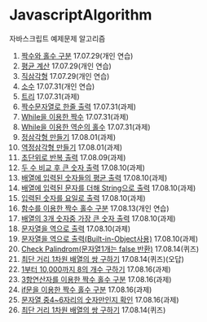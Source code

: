 # JavascriptAlgorithm
자바스크립트 예제문제 알고리즘
1. [짝수와 홀수 구분](./Exercise/EvenOrOdd.js) 17.07.29(개인 연습)
2. [평균 계산](./Exercise/Average.js) 17.07.29(개인 연습)
3. [직삼각형](./Exercise/RightAngledTriangle.js) 17.07.29(개인 연습)
4. [소수](./Exercise/PrimeNum.js) 17.07.31(개인 연습)
5. [트리](./Exercise/Tree.js) 17.07.31(과제)
6. [짝수문자열로 한줄 출력](./Exercise/EvenNumString.js) 17.07.31(과제)
7. [While을 이용한 짝수](./Exercise/WhileEvenNum.js) 17.07.31(과제)
8. [While을 이용한 역순의 홀수](./Exercise/WhileOddNumRev.js) 17.07.31(과제)
9. [정삼각형 만들기](./Exercise/Pyramid.js) 17.08.01(과제)
10. [역정삼각형 만들기](./Exercise/RevPyramid.js) 17.08.01(과제)
11. [초단위로 반복 출력](./Exercise/secondStack.js) 17.08.09(과제)
12. [두 수 비교 후 큰 숫자 출력](./Exercise/compareNumber.js) 17.08.10(과제)
13. [배열에 입력된 숫자들의 평균 출력](./Exercise/arrayAverage.js) 17.08.10(과제)
14. [배열에 입력된 문자를 더해 String으로 출력](./Exercise/arrStrSumStr.js) 17.08.10(과제)
15. [입력된 숫자를 요일로 출력](./Exercise/returnDay.js) 17.08.10(과제)
16. [함수를 이용한 짝수 홀수 구분](./Exercise/EvenOrOddFunc.js) 17.08.13(개인 연습)
17. [배열의 3개 숫자중 가장 큰 숫자 출력](./Exercise/threeMaxNum.js) 17.08.10(과제)
18. [문자열을 역으로 출력](./Exercise/reverseStr.js) 17.08.10(과제)
19. [문자열을 역으로 출력(Built-in-Object사용)](./Exercise/reverseStrBuiltInObj.js) 17.08.10(과제)
20. [Check Palindrom(문자열1개는 false 반환)](./Exercise/palindrome.js) 17.08.14(퀴즈)
21. [최단 거리 1차원 배열의 쌍 구하기](./Exercise/findMinDistance.js) 17.08.14(퀴즈)(오답)
22. [1부터 10,000까지 8의 개수 구하기](./Exercise/searchEight.js) 17.08.16(과제)
23. [3항연산자를 이용한 짝수 홀수 구분](./Exercise/evenOrOdd3.js) 17.08.16(과제)
24. [if문을 이용한 짝수 홀수 구분](./Exercise/evenOrOddIf.js) 17.08.16(과제)
25. [문자열 중4~6자리의 숫자만인지 확인](./Exercise/alphaString46.js) 17.08.16(과제)
26. [최단 거리 1차원 배열의 쌍 구하기](./Exercise/findMinDistance1.js) 17.08.14(퀴즈)